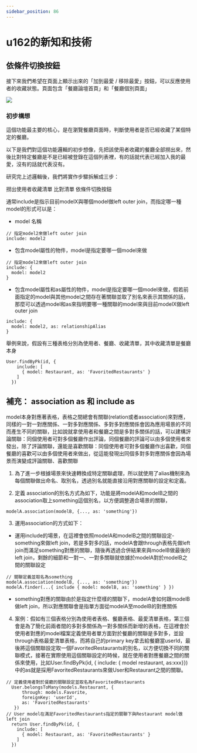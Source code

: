 ```yaml
---
sidebar_position: 86
---
```


# u162的新知和技術


## 依條件切換按鈕

接下來我們希望在頁面上顯示出來的「加到最愛 / 移除最愛」按鈕，可以反應使用者的收藏狀態。頁面包含「餐廳論壇首頁」和「餐廳個別頁面」

![](https://res.cloudinary.com/dqfxgtyoi/image/upload/v1644407489/blog/deployment/toggle_ok_eb8a7a.gif)

### 初步構想
這個功能最主要的核心，是在瀏覽餐廳頁面時，判斷使用者是否已經收藏了某個特定的餐廳。

以下是我們對這個功能邏輯的初步想像，先把該使用者收藏的餐廳全部撈出來，然後比對特定餐廳是不是已經被登錄在這個列表裡，有的話就代表已經加入我的最愛，沒有的話就代表沒有。

研究完上述邏輯後，我們將實作步驟拆解成三步：

撈出使用者收藏清單
比對清單
依條件切換按鈕



通常include是指示目前modelX與哪個model做left outer join，而指定哪一種model的形式可以是：
  - model 名稱
  ```
  // 指定model2來做left outer join
  include: model2
  ```
  - 包含model屬性的物件，model是指定要哪一個model來做
  ```
  // 指定model2來做left outer join
  include: { 
    model: model2
  }
  ```
  - 包含model屬性和as屬性的物件，model是指定要哪一個model來做，假若前面指定的model與其他model之間存在著關聯並取了別名來表示其關係的話，那麼可以透過model和as來指明要哪一種關聯的model來與目前modelX做left outer join
  ```
  include: {
    model: model2, as: relationshipAlias
  }
  ```
  舉例來說，假設有三種表格分別為使用者、餐廳、收藏清單，其中收藏清單是餐廳本身



```
User.findByPk(id, {
    include: [
      { model: Restaurant, as: 'FavoritedRestaurants' }
    ]
  })
```


## 補充： association as 和 include as 
model本身對應著表格，表格之間總會有關聯(relation或者association)來對應，同樣的一對一對應關係、一對多對應關係、多對多對應關係會因為應用場景的不同而產生不同的關聯，比如說就拿使用者和餐廳之間是多對多關係的話，可以建構評論關聯：同個使用者可對多個餐廳作出評論，同個餐廳的評論可以由多個使用者來發出，除了評論關聯，還能是喜歡關聯：同個使用者可對多個餐廳作出喜歡，同個餐廳的喜歡可以由多個使用者來做出，從這能發現出同個多對多對應關係會因為場景而演變成評論關聯、喜歡關聯
1. 為了進一步根據場景來快速轉換成特定關聯處理，所以就使用了alias機制來為每個關聯做出命名、取別名，透過別名就能直接沿用對應關聯的設定和定義。

2. 定義 association的別名方式為如下，功能是將modelA和modelB之間的association取上something這個別名，以方便調整適合場景的關聯，
```
modelA.association(modelB, {..., as: 'something'})
```
3. 運用association的方式如下：
  - 運用include的場景，在這裡會依照modelA和modelB之間的關聯設定-something來做left join，若是多對多的話，modelA會跟through表格先做left join而滿足something對應的關聯，隨後再透過合併結果來與modelB做最後的left join，剩餘的細節和一對一、一對多關聯就依據於modelA對於modelB之間的關聯設定

```
// 關聯定義並取名為something
modelA.association(modelB, {..., as: 'something'})
modelA.finder(...{ include { model: modelB, as: 'something' } })
```

  - something對應的關聯由於是指定什麼樣的關聯下，modelA會如何跟modelB做left join，所以對應關聯會是指單方面從modelA至modelB的對應關係


4. 案例：假如有三個表格分別為使用者表格、餐廳表格、最愛清單表格，第三個會是為了簡化前兩者間的多對多關係為一對多關係而新增的表格，在這裡會於使用者對應的model檔案定義使用者單方面對於餐廳的關聯是多對多，並設through表格最愛清單表格，而將自己的primary key拿去給餐廳當userId，最後將這個關聯設定取一個FavoritedRestaurants的別名，以方便切換不同的關聯模式，接著在實際使用這個關聯設定的時候，就在使用者對應餐廳之間的關係來使用，比如User.findByPk(id, { include: { model restaurant, as:xxx}})中的as就是採用FavoritedRestaurants來做User和Restaurant之間的關聯。

  ```
  // 定義使用者對於餐廳的關聯設定並取名為FavoritedRestaurants
    User.belongsToMany(models.Restaurant, {
        through: models.Favorite,
        foreignKey: 'userId',
        as: 'FavoritedRestaurants'
     })
  // User model在滿足FavoritedRestaurants指定的關聯下與Restaurant model做left join
    return User.findByPk(id, {
      include: [
        { model: Restaurant, as: 'FavoritedRestaurants' }
      ]
    })
  ```